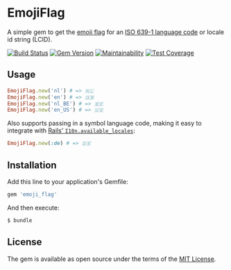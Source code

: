 # EmojiFlag

A simple gem to get the [emoji flag](http://emojipedia.org/flags/) for an [ISO 639-1 language code](http://www.loc.gov/standards/iso639-2/php/English_list.php) or locale id string (LCID).

[![Build Status](https://travis-ci.org/richardvenneman/emoji_flag.svg?branch=master)](https://travis-ci.org/richardvenneman/emoji_flag)
[![Gem Version](https://badge.fury.io/rb/emoji_flag.svg)](https://badge.fury.io/rb/emoji_flag)
[![Maintainability](https://api.codeclimate.com/v1/badges/a89942c8e3aca31dfd6a/maintainability)](https://codeclimate.com/github/richardvenneman/emoji_flag/maintainability)
[![Test Coverage](https://api.codeclimate.com/v1/badges/a89942c8e3aca31dfd6a/test_coverage)](https://codeclimate.com/github/richardvenneman/emoji_flag/test_coverage)

## Usage

```ruby
EmojiFlag.new('nl') # => 🇳🇱
EmojiFlag.new('en') # => 🇬🇧
EmojiFlag.new('nl_BE') # => 🇧🇪
EmojiFlag.new('en_US') # => 🇺🇸
```

Also supports passing in a symbol language code, making it easy to integrate with [Rails' `I18n.available_locales`](http://guides.rubyonrails.org/i18n.html]):

```ruby
EmojiFlag.new(:de) # => 🇩🇪
```

## Installation
Add this line to your application's Gemfile:

```ruby
gem 'emoji_flag'
```

And then execute:
```bash
$ bundle
```

## License
The gem is available as open source under the terms of the [MIT License](http://opensource.org/licenses/MIT).
